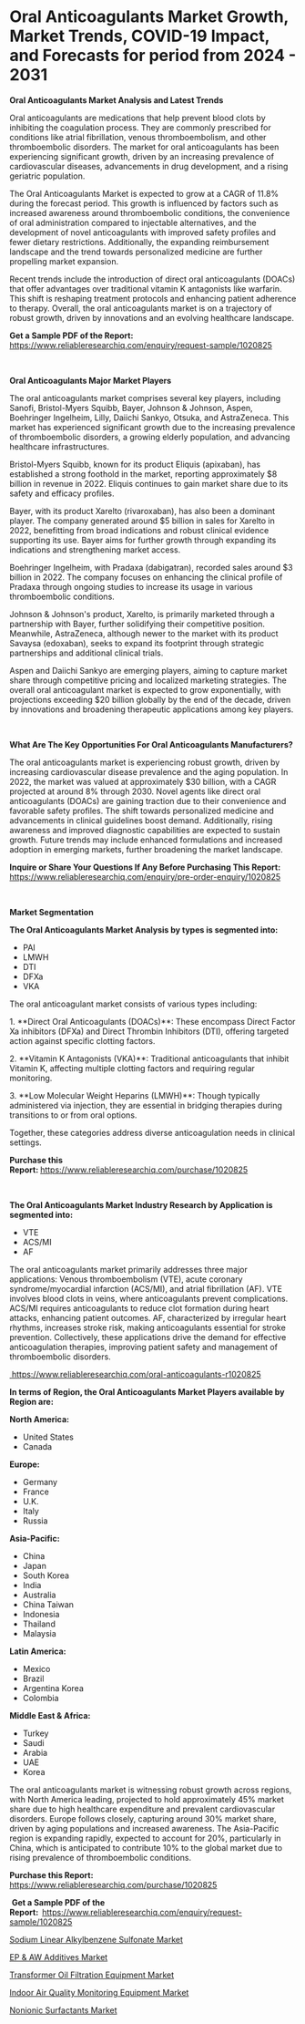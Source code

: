 <p><h1>Oral Anticoagulants Market Growth, Market Trends, COVID-19 Impact, and Forecasts for period from 2024 - 2031</h1></p><p><strong>Oral Anticoagulants Market Analysis and Latest Trends</strong></p>
<p><p>Oral anticoagulants are medications that help prevent blood clots by inhibiting the coagulation process. They are commonly prescribed for conditions like atrial fibrillation, venous thromboembolism, and other thromboembolic disorders. The market for oral anticoagulants has been experiencing significant growth, driven by an increasing prevalence of cardiovascular diseases, advancements in drug development, and a rising geriatric population.</p><p>The Oral Anticoagulants Market is expected to grow at a CAGR of 11.8% during the forecast period. This growth is influenced by factors such as increased awareness around thromboembolic conditions, the convenience of oral administration compared to injectable alternatives, and the development of novel anticoagulants with improved safety profiles and fewer dietary restrictions. Additionally, the expanding reimbursement landscape and the trend towards personalized medicine are further propelling market expansion.</p><p>Recent trends include the introduction of direct oral anticoagulants (DOACs) that offer advantages over traditional vitamin K antagonists like warfarin. This shift is reshaping treatment protocols and enhancing patient adherence to therapy. Overall, the oral anticoagulants market is on a trajectory of robust growth, driven by innovations and an evolving healthcare landscape.</p></p>
<p><strong>Get a Sample PDF of the Report:&nbsp;</strong> <a href="https://www.reliableresearchiq.com/enquiry/request-sample/1020825?utm_campaign=1837&utm_medium=2&utm_source=Github&utm_content=ia&utm_term=04122024&utm_id=oral-anticoagulants">https://www.reliableresearchiq.com/enquiry/request-sample/1020825</a></p>
<p>&nbsp;</p>
<p><strong>Oral Anticoagulants Major Market Players</strong></p>
<p><p>The oral anticoagulants market comprises several key players, including Sanofi, Bristol-Myers Squibb, Bayer, Johnson & Johnson, Aspen, Boehringer Ingelheim, Lilly, Daiichi Sankyo, Otsuka, and AstraZeneca. This market has experienced significant growth due to the increasing prevalence of thromboembolic disorders, a growing elderly population, and advancing healthcare infrastructures.</p><p>Bristol-Myers Squibb, known for its product Eliquis (apixaban), has established a strong foothold in the market, reporting approximately $8 billion in revenue in 2022. Eliquis continues to gain market share due to its safety and efficacy profiles.</p><p>Bayer, with its product Xarelto (rivaroxaban), has also been a dominant player. The company generated around $5 billion in sales for Xarelto in 2022, benefitting from broad indications and robust clinical evidence supporting its use. Bayer aims for further growth through expanding its indications and strengthening market access.</p><p>Boehringer Ingelheim, with Pradaxa (dabigatran), recorded sales around $3 billion in 2022. The company focuses on enhancing the clinical profile of Pradaxa through ongoing studies to increase its usage in various thromboembolic conditions.</p><p>Johnson & Johnson's product, Xarelto, is primarily marketed through a partnership with Bayer, further solidifying their competitive position. Meanwhile, AstraZeneca, although newer to the market with its product Savaysa (edoxaban), seeks to expand its footprint through strategic partnerships and additional clinical trials.</p><p>Aspen and Daiichi Sankyo are emerging players, aiming to capture market share through competitive pricing and localized marketing strategies. The overall oral anticoagulant market is expected to grow exponentially, with projections exceeding $20 billion globally by the end of the decade, driven by innovations and broadening therapeutic applications among key players.</p></p>
<p>&nbsp;</p>
<p><strong>What Are The Key Opportunities For Oral Anticoagulants Manufacturers?</strong></p>
<p><p>The oral anticoagulants market is experiencing robust growth, driven by increasing cardiovascular disease prevalence and the aging population. In 2022, the market was valued at approximately $30 billion, with a CAGR projected at around 8% through 2030. Novel agents like direct oral anticoagulants (DOACs) are gaining traction due to their convenience and favorable safety profiles. The shift towards personalized medicine and advancements in clinical guidelines boost demand. Additionally, rising awareness and improved diagnostic capabilities are expected to sustain growth. Future trends may include enhanced formulations and increased adoption in emerging markets, further broadening the market landscape.</p></p>
<p><strong>Inquire or Share Your Questions If Any Before Purchasing This Report:</strong> <a href="https://www.reliableresearchiq.com/enquiry/pre-order-enquiry/1020825?utm_campaign=1837&utm_medium=2&utm_source=Github&utm_content=ia&utm_term=04122024&utm_id=oral-anticoagulants">https://www.reliableresearchiq.com/enquiry/pre-order-enquiry/1020825</a></p>
<p>&nbsp;</p>
<p><strong>Market Segmentation</strong></p>
<p><strong>The Oral Anticoagulants Market Analysis by types is segmented into:</strong></p>
<p><ul><li>PAI</li><li>LMWH</li><li>DTI</li><li>DFXa</li><li>VKA</li></ul></p>
<p><p>The oral anticoagulant market consists of various types including:</p><p>1. **Direct Oral Anticoagulants (DOACs)**: These encompass Direct Factor Xa inhibitors (DFXa) and Direct Thrombin Inhibitors (DTI), offering targeted action against specific clotting factors.</p><p>   </p><p>2. **Vitamin K Antagonists (VKA)**: Traditional anticoagulants that inhibit Vitamin K, affecting multiple clotting factors and requiring regular monitoring.</p><p>3. **Low Molecular Weight Heparins (LMWH)**: Though typically administered via injection, they are essential in bridging therapies during transitions to or from oral options. </p><p>Together, these categories address diverse anticoagulation needs in clinical settings.</p></p>
<p><strong>Purchase this Report:&nbsp;</strong><a href="https://www.reliableresearchiq.com/purchase/1020825?utm_campaign=1837&utm_medium=2&utm_source=Github&utm_content=ia&utm_term=04122024&utm_id=oral-anticoagulants">https://www.reliableresearchiq.com/purchase/1020825</a></p>
<p>&nbsp;</p>
<p><strong>The Oral Anticoagulants Market Industry Research by Application is segmented into:</strong></p>
<p><ul><li>VTE</li><li>ACS/MI</li><li>AF</li></ul></p>
<p><p>The oral anticoagulants market primarily addresses three major applications: Venous thromboembolism (VTE), acute coronary syndrome/myocardial infarction (ACS/MI), and atrial fibrillation (AF). VTE involves blood clots in veins, where anticoagulants prevent complications. ACS/MI requires anticoagulants to reduce clot formation during heart attacks, enhancing patient outcomes. AF, characterized by irregular heart rhythms, increases stroke risk, making anticoagulants essential for stroke prevention. Collectively, these applications drive the demand for effective anticoagulation therapies, improving patient safety and management of thromboembolic disorders.</p></p>
<p><a href="https://www.reliableresearchiq.com/oral-anticoagulants-r1020825?utm_campaign=1837&utm_medium=2&utm_source=Github&utm_content=ia&utm_term=04122024&utm_id=oral-anticoagulants">&nbsp;https://www.reliableresearchiq.com/oral-anticoagulants-r1020825</a></p>
<p><strong>In terms of Region, the Oral Anticoagulants Market Players available by Region are:</strong></p>
<p>
    <p> <strong> North America: </strong>
        <ul>
            <li>United States</li>
            <li>Canada</li>
        </ul>
        </p> 
    <p> <strong> Europe: </strong>
        <ul>
            <li>Germany</li>
            <li>France</li>
            <li>U.K.</li>
            <li>Italy</li>
            <li>Russia</li>
        </ul>
        </p> 
    <p> <strong> Asia-Pacific: </strong>
        <ul>
            <li>China</li>
            <li>Japan</li>
            <li>South Korea</li>
            <li>India</li>
            <li>Australia</li>
            <li>China Taiwan</li>
            <li>Indonesia</li>
            <li>Thailand</li>
            <li>Malaysia</li>
        </ul>
        </p> 
    <p> <strong> Latin America: </strong>
        <ul>
            <li>Mexico</li>
            <li>Brazil</li>
            <li>Argentina Korea</li>
            <li>Colombia</li>
        </ul>
        </p> 
    <p> <strong> Middle East & Africa: </strong>
        <ul>
            <li>Turkey</li>
            <li>Saudi</li>
            <li>Arabia</li>
            <li>UAE</li>
            <li>Korea</li>
        </ul>
    </p>
    </p>
<p><p>The oral anticoagulants market is witnessing robust growth across regions, with North America leading, projected to hold approximately 45% market share due to high healthcare expenditure and prevalent cardiovascular disorders. Europe follows closely, capturing around 30% market share, driven by aging populations and increased awareness. The Asia-Pacific region is expanding rapidly, expected to account for 20%, particularly in China, which is anticipated to contribute 10% to the global market due to rising prevalence of thromboembolic conditions.</p></p>
<p><strong>Purchase this Report: </strong><a href="https://www.reliableresearchiq.com/purchase/1020825?utm_campaign=1837&utm_medium=2&utm_source=Github&utm_content=ia&utm_term=04122024&utm_id=oral-anticoagulants">https://www.reliableresearchiq.com/purchase/1020825</a></p>
<p>&nbsp;<strong>Get a Sample PDF of the Report:&nbsp;&nbsp;</strong><a href="https://www.reliableresearchiq.com/enquiry/request-sample/1020825?utm_campaign=1837&utm_medium=2&utm_source=Github&utm_content=ia&utm_term=04122024&utm_id=oral-anticoagulants">https://www.reliableresearchiq.com/enquiry/request-sample/1020825</a></p>
<p><strong></strong></p>
<p><p><a href="https://www.linkedin.com/pulse/analysis-forecast-growing-demand-sodium-linear-alkylbenzene-3ok0e?utm_campaign=1837&utm_medium=2&utm_source=Github&utm_content=ia&utm_term=04122024&utm_id=oral-anticoagulants">Sodium Linear Alkylbenzene Sulfonate Market</a></p><p><a href="https://issuu.com/reportprime-2/docs/ep-aw-additives-market-size-2030.pptx?utm_campaign=1837&utm_medium=2&utm_source=Github&utm_content=ia&utm_term=04122024&utm_id=oral-anticoagulants">EP & AW Additives Market</a></p><p><a href="https://www.linkedin.com/pulse/future-market-trends-transformer-oil-filtration-equipment-7yupc?utm_campaign=1837&utm_medium=2&utm_source=Github&utm_content=ia&utm_term=04122024&utm_id=oral-anticoagulants">Transformer Oil Filtration Equipment Market</a></p><p><a href="https://www.linkedin.com/pulse/comprehending-rapid-growth-global-indoor-air-quality-monitoring-jqchf?utm_campaign=1837&utm_medium=2&utm_source=Github&utm_content=ia&utm_term=04122024&utm_id=oral-anticoagulants">Indoor Air Quality Monitoring Equipment Market</a></p><p><a href="https://issuu.com/reportprime-2/docs/nonionic-surfactants-market-size-2030.pptx?utm_campaign=1837&utm_medium=2&utm_source=Github&utm_content=ia&utm_term=04122024&utm_id=oral-anticoagulants">Nonionic Surfactants Market</a></p></p>